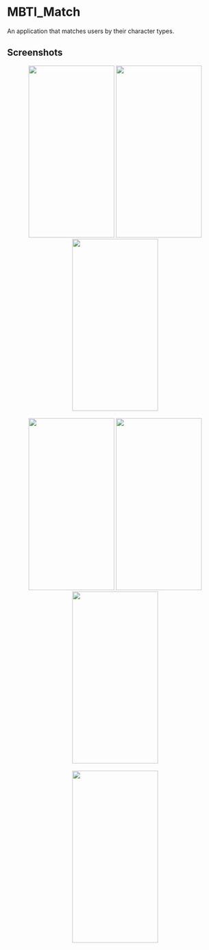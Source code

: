 # MBTI_Match

An application that matches users by their character types.

## Screenshots

<div style="text-align:center"><img src="https://github.com/MortuusestChe/MBTI-Match/blob/main/lib/assets/screenshots/1.jpg" width="200" height="400"/>
<img src="https://github.com/MortuusestChe/MBTI-Match/blob/main/lib/assets/screenshots/2.jpg" width="200" height="400" />
  <img src="https://github.com/MortuusestChe/MBTI-Match/blob/main/lib/assets/screenshots/3.jpg" width="200" height="400" />
</div>
<br />

<div style="text-align:center"><img src="https://github.com/MortuusestChe/MBTI-Match/blob/main/lib/assets/screenshots/4.jpg" width="200" height="400" />
<img src="https://github.com/MortuusestChe/MBTI-Match/blob/main/lib/assets/screenshots/5.jpg" width="200" height="400"/>
  <img src="https://github.com/MortuusestChe/MBTI-Match/blob/main/lib/assets/screenshots/6.jpg"width="200" height="400" />
</div>
<br />

<div style="text-align:center"><img src="https://github.com/MortuusestChe/MBTI-Match/blob/main/lib/assets/screenshots/7.jpg" width="200" height="400"/>
</div>

